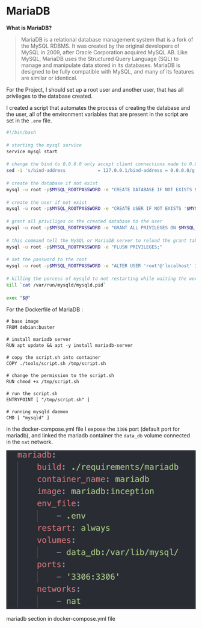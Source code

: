 # MariaDB

**What is MariaDB?**

> MariaDB is a relational database management system that is a fork of the MySQL RDBMS. It was created by the original developers of MySQL in 2009, after Oracle Corporation acquired MySQL AB. Like MySQL, MariaDB uses the Structured Query Language (SQL) to manage and manipulate data stored in its databases. MariaDB is designed to be fully compatible with MySQL, and many of its features are similar or identical.
> 

For the Project, I should set up a root user and another user, that has all privileges to the database created.

I created a script that automates the process of creating the database and the user, all of the environment variables that are present in the script are set in the `.env` file.

```bash
#!/bin/bash

# starting the mysql service
service mysql start

# change the bind to 0.0.0.0 only accept client connections made to 0.0.0.0 (accept connection to any address)
sed -i 's/bind-address            = 127.0.0.1/bind-address = 0.0.0.0/g' /etc/mysql/mariadb.conf.d/50-server.cnf

# create the database if not exist
mysql -u root -p$MYSQL_ROOTPASSWORD -e "CREATE DATABASE IF NOT EXISTS $MYSQL_DATABASE;"

# create the user if not exist
mysql -u root -p$MYSQL_ROOTPASSWORD -e "CREATE USER IF NOT EXISTS '$MYSQL_USER'@'%' IDENTIFIED BY '$MYSQL_PASSWORD';"

# grant all priviliges on the created database to the user
mysql -u root -p$MYSQL_ROOTPASSWORD -e "GRANT ALL PRIVILEGES ON $MYSQL_DATABASE.* TO '$MYSQL_USER'@'%';"

# this command tell the MySQL or MariaDB server to reload the grant tables and update its internal data structures with the current contents of the grant tables.
mysql -u root -p$MYSQL_ROOTPASSWORD -e "FLUSH PRIVILEGES;"

# set the password to the root
mysql -u root -p$MYSQL_ROOTPASSWORD -e "ALTER USER 'root'@'localhost' IDENTIFIED BY '$MYSQL_ROOTPASSWORD';"

# killing the porcess of mysqld to not restarting while waiting the wordpress to get setup
kill `cat /var/run/mysqld/mysqld.pid`

exec "$@"
```

For the Dockerfile of MariaDB :

```docker
# base image
FROM debian:buster

# install mariadb server
RUN apt update && apt -y install mariadb-server

# copy the script.sh into container
COPY ./tools/script.sh /tmp/script.sh

# change the permission to the script.sh
RUN chmod +x /tmp/script.sh

# run the script.sh
ENTRYPOINT [ "/tmp/script.sh" ]

# running mysqld daemon
CMD [ "mysqld" ]
```

in the docker-compose.yml file I expose the `3306` port (default port for mariadb), and linked the mariadb container the `data_db` volume connected in the `nat` network.

![mariadb section in docker-compose.yml file](MariaDB%20e72546a93ae84b89807ccb1fe420c6ab/Screen_Shot_2023-01-14_at_9.24.16_PM.png)

mariadb section in docker-compose.yml file